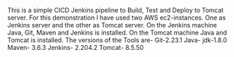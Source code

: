 This is a simple CICD Jenkins pipeline to Build, Test and Deploy to Tomcat server.
For this demonstration I have used two AWS ec2-instances.
One as Jenkins server and the other as Tomcat server.
On the Jenkins machine Java, Git, Maven and Jenkins is installed.
On the Tomcat machine Java and Tomcat is installed.
The versions of the Tools are-
Git-2.23.1
Java- jdk-1.8.0
Maven- 3.6.3
Jenkins- 2.204.2
Tomcat- 8.5.50

